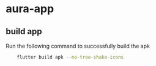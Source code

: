 # aura-app 

## build app

Run the following command to successfully build the apk
```bash
    flutter build apk --no-tree-shake-icons
```